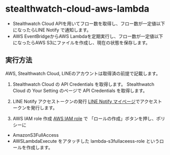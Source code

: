 # stealthwatch-cloud-aws-lambda

* Stealthwatch Cloud APIを用いてフロー数を取得し、フロー数が一定値以下になったらLINE Notify で通知します。
* AWS EventBridgeからAWS Lambdaを定期実行し、フロー数が一定値以下になったらAWS S3にファイルを作成し、現在の状態を保存します。

## 実行方法
AWS, Stealthwatch Cloud, LINEのアカウントは取得済の前提で記載します。
1. Stealthwatch Cloud の API Credentials を取得します。
Stealthwatch Cloud の Your Setting のページで API Credentials を取得します。

1. LINE Notify アクセストークンの発行
[LINE Notify マイページ](https://notify-bot.line.me/ja/)でアクセストークンを発行します。

1. AWS IAM role 作成
[AWS IAM role](https://console.aws.amazon.com/iam/home?#/roles) で
「ロールの作成」ボタンを押し、ポリシーに
* AmazonS3FullAccess
* AWSLambdaExecute
をアタッチした lambda-s3fullaceess-role というロールを作成します。
